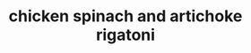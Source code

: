 ---
id: 593044f844e3ce00113dfb54
servings: 6
notes:
directions: 'in a large pot of salted boiling water
 cook pasta
drain
 reserving 1 cup pasta water
 and return to pot

meanwhile in a large skillet over medium heat
 heat oil
add garlic and spinach and cook until wilted (3 minutes)
then add artichokes and cook until heated through
set aside

add chicken to skillet and season with salt and pepper
cook until golden and cooked through
6 minutes per side
set aside

to skillet
 add butter and let melt
add flour and whisk until combined
then add chicken broth
 milk
 and cheese
season with salt and pepper

return cooked pasta to skillet and toss with sauce until coated
add spinach and artichokes and toss until combined
garnish with parm and serve'
ingredients: '12 oz. pasta
1 tbsp. extra-virgin olive oil
2 cloves garlic (minced)
3 c. baby spinach
1 15-oz. can artichoke hearts (quartered)
1 lb. boneless skinless chicken breasts
kosher salt
freshly ground black pepper
3 tbsp. butter
2 tbsp. all-purpose flour
1/2 c. low-sodium chicken broth
1/2 c. milk
1 c. shredded mozzarella
1/4 c. shredded parmesan (plus more for garnish)'
rating: 4
ease: easy
category: main course
href: 'https://www.delish.com/cooking/recipe-ideas/recipes/a46527/chicken-spinach-and-artichoke-rigatoni-recipe/'
totalTime: 25 min
cookTime: 15 min
prepTime: 10 min
title: chicken spinach and artichoke rigatoni

path: /chicken-spinach-and-artichoke-rigatoni
---